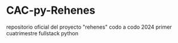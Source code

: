 # CAC-py-Rehenes
repositorio oficial del proyecto "rehenes" codo a codo 2024 primer cuatrimestre 
fullstack python
